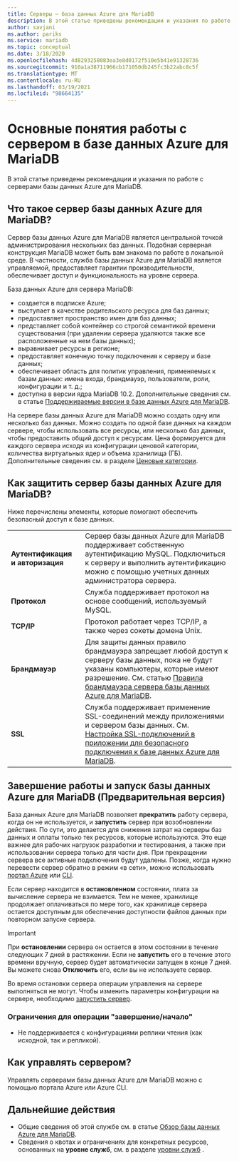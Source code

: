 ```yaml
---
title: Серверы — база данных Azure для MariaDB
description: В этой статье приведены рекомендации и указания по работе с серверами базы данных Azure для MariaDB.
author: savjani
ms.author: pariks
ms.service: mariadb
ms.topic: conceptual
ms.date: 3/18/2020
ms.openlocfilehash: 4d8293258083ea3e8d0172f510e5b41e91328736
ms.sourcegitcommit: 910a1a38711966cb171050db245fc3b22abc8c5f
ms.translationtype: MT
ms.contentlocale: ru-RU
ms.lasthandoff: 03/19/2021
ms.locfileid: "98664135"
---
```

# <a name="server-concepts-in-azure-database-for-mariadb"></a>Основные понятия работы с сервером в базе данных Azure для MariaDB
В этой статье приведены рекомендации и указания по работе с серверами базы данных Azure для MariaDB.

## <a name="what-is-an-azure-database-for-mariadb-server"></a>Что такое сервер базы данных Azure для MariaDB?

Сервер базы данных Azure для MariaDB является центральной точкой администрирования нескольких баз данных. Подобная серверная конструкция MariaDB может быть вам знакома по работе в локальной среде. В частности, служба базы данных Azure для MariaDB является управляемой, предоставляет гарантии производительности, обеспечивает доступ и функциональность на уровне сервера.

База данных Azure для сервера MariaDB:

- создается в подписке Azure;
- выступает в качестве родительского ресурса для баз данных;
- предоставляет пространство имен для баз данных;
- представляет собой контейнер со строгой семантикой времени существования (при удалении сервера удаляются также все расположенные на нем базы данных);
- выравнивает ресурсы в регионе;
- предоставляет конечную точку подключения к серверу и базе данных;
- обеспечивает область для политик управления, применяемых к базам данных: имена входа, брандмауэр, пользователи, роли, конфигурации и т. д.;
- доступна в версии ядра MariaDB 10.2. Дополнительные сведения см. в статье [Поддерживаемые версии в базе данных Azure для MariaDB](./concepts-supported-versions.md).

На сервере базы данных Azure для MariaDB можно создать одну или несколько баз данных. Можно создать по одной базе данных на каждом сервере, чтобы использовать все ресурсы, или несколько баз данных, чтобы предоставить общий доступ к ресурсам. Цена формируется для каждого сервера исходя из конфигурации ценовой категории, количества виртуальных ядер и объема хранилища (ГБ). Дополнительные сведения см. в разделе [Ценовые категории](./concepts-pricing-tiers.md).

## <a name="how-do-i-secure-an-azure-database-for-mariadb-server"></a>Как защитить сервер базы данных Azure для MariaDB?

Ниже перечислены элементы, которые помогают обеспечить безопасный доступ к базе данных.

|||
| :--| :--|
| **Аутентификация и авторизация** | Сервер базы данных Azure для MariaDB поддерживает собственную аутентификацию MySQL. Подключиться к серверу и выполнить аутентификацию можно с помощью учетных данных администратора сервера. |
| **Протокол** | Служба поддерживает протокол на основе сообщений, используемый MySQL. |
| **TCP/IP** | Протокол работает через TCP/IP, а также через сокеты домена Unix. |
| **Брандмауэр** | Для защиты данных правило брандмауэра запрещает любой доступ к серверу базы данных, пока не будут указаны компьютеры, которые имеют разрешение. См. статью [Правила брандмауэра сервера базы данных Azure для MariaDB](./concepts-firewall-rules.md). |
| **SSL** | Служба поддерживает применение SSL-соединений между приложениями и сервером базы данных. См. [Настройка SSL-подключений в приложении для безопасного подключения к базе данных Azure для MariaDB](./howto-configure-ssl.md). |

## <a name="stopstart-an-azure-database-for-mariadb-preview"></a>Завершение работы и запуск базы данных Azure для MariaDB (Предварительная версия)
База данных Azure для MariaDB позволяет **прекратить** работу сервера, когда он не используется, и **запустить** сервер при возобновлении действия. По сути, это делается для снижения затрат на серверы баз данных и оплаты только тех ресурсов, которые используются. Это еще важнее для рабочих нагрузок разработки и тестирования, а также при использовании сервера только для части дня. При прекращении сервера все активные подключения будут удалены. Позже, когда нужно перевести сервер обратно в режим «в сети», можно использовать [портал Azure](../mysql/how-to-stop-start-server.md) или [CLI](../mysql/how-to-stop-start-server.md).

Если сервер находится в **остановленном** состоянии, плата за вычисление сервера не взимается. Тем не менее, хранилище продолжает оплачиваться по мере того, как хранилище сервера остается доступным для обеспечения доступности файлов данных при повторном запуске сервера.

> [!IMPORTANT]
> При **остановлении** сервера он остается в этом состоянии в течение следующих 7 дней в растяжении. Если не **запустить** его в течение этого времени вручную, сервер будет автоматически запущен в конце 7 дней. Вы можете снова **Отключить** его, если вы не используете сервер.

Во время остановки сервера операции управления на сервере выполняться не могут. Чтобы изменить параметры конфигурации на сервере, необходимо [запустить сервер](../mysql/how-to-stop-start-server.md).

### <a name="limitations-of-stopstart-operation"></a>Ограничения для операции "завершение/начало"
- Не поддерживается с конфигурациями реплики чтения (как исходной, так и репликой).

## <a name="how-do-i-manage-a-server"></a>Как управлять сервером?
Управлять серверами базы данных Azure для MariaDB можно с помощью портала Azure или Azure CLI.

## <a name="next-steps"></a>Дальнейшие действия
- Общие сведения об этой службе см. в статье [Обзор базы данных Azure для MariaDB](./overview.md).
- Сведения о квотах и ограничениях для конкретных ресурсов, основанных на **уровне служб**, см. в разделе [уровни служб](./concepts-pricing-tiers.md) .

<!-- - For information about connecting to the service, see [Connection libraries for Azure Database for MariaDB](./concepts-connection-libraries.md). -->

